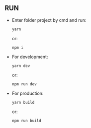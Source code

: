 
## RUN

- Enter folder project by cmd and run:

      yarn

  or:

      npm i
- For development:

      yarn dev

  or:

      npm run dev

- For production:

      yarn build

  or:

      npm run build

